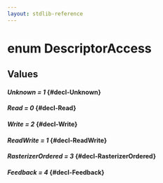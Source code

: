 ```yaml
---
layout: stdlib-reference
---
```


# enum DescriptorAccess

## Values 

#### _Unknown = 1_ {#decl-Unknown}
#### _Read = 0_ {#decl-Read}
#### _Write = 2_ {#decl-Write}
#### _ReadWrite = 1_ {#decl-ReadWrite}
#### _RasterizerOrdered = 3_ {#decl-RasterizerOrdered}
#### _Feedback = 4_ {#decl-Feedback}
